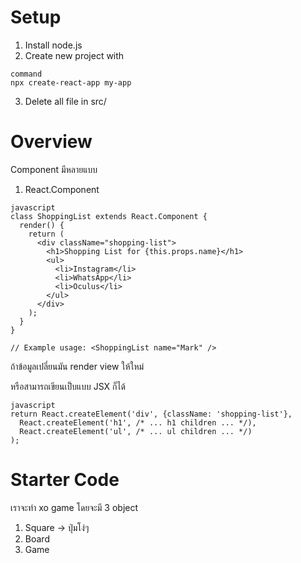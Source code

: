 # Setup
1. Install node.js
2. Create new project with
```
command
npx create-react-app my-app
```
3. Delete all file in src/

# Overview
Component มีหลายแบบ
1. React.Component
```
javascript
class ShoppingList extends React.Component {
  render() {
    return (
      <div className="shopping-list">
        <h1>Shopping List for {this.props.name}</h1>
        <ul>
          <li>Instagram</li>
          <li>WhatsApp</li>
          <li>Oculus</li>
        </ul>
      </div>
    );
  }
}

// Example usage: <ShoppingList name="Mark" />
```
ถ้าข้อมูลเปลี่ยนมัน render view ให้ใหม่

หรือสามารถเขียนเป็บแบบ JSX ก็ได้
```
javascript
return React.createElement('div', {className: 'shopping-list'},
  React.createElement('h1', /* ... h1 children ... */),
  React.createElement('ul', /* ... ul children ... */)
);
```


# Starter Code
เราจะทำ xo game โดยจะมี 3 object
1. Square -> ปุ่มโง่ๆ 
2. Board
3. Game

